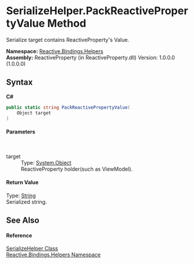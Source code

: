 # SerializeHelper.PackReactivePropertyValue Method 
 

Serialize target contains ReactiveProperty's Value.

**Namespace:**&nbsp;<a href="9bba139e-262b-7b33-c6e0-d6f602566841">Reactive.Bindings.Helpers</a><br />**Assembly:**&nbsp;ReactiveProperty (in ReactiveProperty.dll) Version: 1.0.0.0 (1.0.0.0)

## Syntax

**C#**<br />
``` C#
public static string PackReactivePropertyValue(
	Object target
)
```


#### Parameters
&nbsp;<dl><dt>target</dt><dd>Type: <a href="http://msdn2.microsoft.com/en-us/library/e5kfa45b" target="_blank">System.Object</a><br />ReactiveProperty holder(such as ViewModel).</dd></dl>

#### Return Value
Type: <a href="http://msdn2.microsoft.com/en-us/library/s1wwdcbf" target="_blank">String</a><br />Serialized string.

## See Also


#### Reference
<a href="b9d5044b-d6d8-0d5a-4625-c13aa787b812">SerializeHelper Class</a><br /><a href="9bba139e-262b-7b33-c6e0-d6f602566841">Reactive.Bindings.Helpers Namespace</a><br />